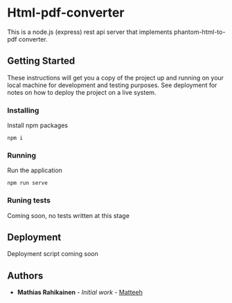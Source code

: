 # Html-pdf-converter

This is a node.js (express) rest api server that implements phantom-html-to-pdf converter.

## Getting Started
These instructions will get you a copy of the project up and running on your local machine for development and testing purposes. See deployment for notes on how to deploy the project on a live system.

### Installing

Install npm packages

```
npm i
```

### Running

Run the application

```
npm run serve
```

### Runing tests

Coming soon, no tests written at this stage

## Deployment

Deployment script coming soon

## Authors

* **Mathias Rahikainen** - *Initial work* - [Matteeh](https://github.com/matteeh)